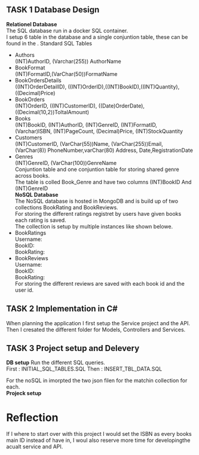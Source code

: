 ## TASK 1 Database Design  
**Relationel Database**  
The SQL database run in a docker SQL container.  
I setup 6 table in the database and a single conjuntion table, these can be found in the .
Standard SQL Tables  
- Authors  
(INT)AuthorID, (Varchar(255)) AuthorName  
- BookFormat  
(INT)FormatID,(VarChar(50))FormatName  
- BookOrdersDetails  
((INT)OrderDetailID), ((INT)OrderID),((INT)BookID),((INT)Quantity),((Decimal)Price)  
- BookOrders  
(INT)OrderID, ((INT)CustomerID), ((Date)OrderDate), ((Decimal(10,2))ToltalAmount)  
- Books  
(INT)BookID, (INT)AuthorID, (INT)GenreID, (INT)FormatID, (Varchar)ISBN, (INT)PageCount, (Decimal)Price, (INT)StockQuantity  
- Customers  
(INT)CustomerID, (VarChar(55))Name, (VarChar(255))Email, (VarChar(8)) PhoneNumber,varChar(80) Address, Date,RegistrationDate  
- Genres  
(INT)GenreID, (VarChar(100))GenreName  
Conjuntion table and one conjuntion table for storing shared genre across books.  
The table is colled Book_Genre and have two columns (INT)BookID And (INT)GenreID  
**NoSQL Database**  
The NoSQL database is hosted in MongoDB and is build up of two collections BookRating and BookReviews.  
For storing the different ratings registret by users have given books each rating is saved.  
The collection is setup by multiple instances like shown belowe.  
- BookRatings    
Username:  
BookID:  
BookRating:  
- BookReviews  
Username:  
BookID:  
BookRating:  
For storing the different reviews are saved with each book id and the user id.  

## TASK 2 Implementation in C#  
When planning the application I first setup the Service project and the API.  
Then I cresated the different folder for Models, Controllers and Services.  
  
  
## TASK 3 Project setup and Delevery  
**DB setup**
Run the different SQL queries.  
First : INITIAL_SQL_TABLES.SQL
Then  : INSERT_TBL_DATA.SQL
  
For the noSQL in imorpted the two json filen for the matchin collection for each.  
**Projeck setup**  

# Reflection  
If I where to start over with this project I would set the ISBN as every books main ID instead of have in, I woul also reserve more time for developingthe acualt service and API.  

